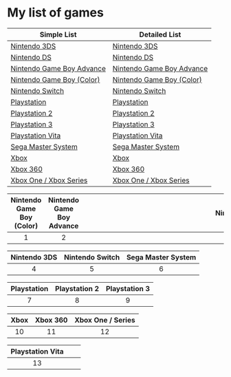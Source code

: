 # My list of games  




| Simple List                                    | Detailed List                                      |  
| ---------------------------------------------- | -------------------------------------------------- |    
| [Nintendo 3DS](3ds/3ds_list.md)                | [Nintendo 3DS](3ds/3ds_info_games.md)              |
| [Nintendo DS](ds/ds_list.md)                   | [Nintendo DS](ds/ds_info_games.md)                 |  
| [Nintendo Game Boy Advance](gba/gba_list.md)   | [Nintendo Game Boy Advance](gba/gba_info_games.md) |
| [Nintendo Game Boy (Color)](gb/gb_list.md)     | [Nintendo Game Boy (Color)](gb/gb_info_games.md)   |
| [Nintendo Switch](switch/switch_list.md)       | [Nintendo Switch](switch/switch_info_games.md)     |
| [Playstation](psx/psx_list.md)                 | [Playstation](psx/psx_info_games.md)               |
| [Playstation 2](ps2/ps2_list.md)               | [Playstation 2](ps2/ps2_info_games.md)             |
| [Playstation 3](ps3/ps3_list.md)               | [Playstation 3](ps3/ps3_info_games.md)             |
| [Playstation Vita](vita/vita_list.md)          | [Playstation Vita](vita/vita_info_games.md)        |
| [Sega Master System](sms/sms_list.md)          | [Sega Master System](sms/sms_info_games.md)        |
| [Xbox](xbox/xbox_list.md)                      | [Xbox](xbox/xbox_info_games.md)                    |
| [Xbox 360](x360/x360_list.md)                  | [Xbox 360](x360/x360_info_games.md)                |
| [ Xbox One / Xbox Series](xsx/xsx_list.md)     | [Xbox One / Xbox Series](xsx/xsx_info_games.md)    |

| Nintendo Game Boy (Color) | Nintendo Game Boy Advance | <div style="width:700px">Nintendo DS</div> |
| :---: | :---: | :---: |
| 1 | 2 | 3 |


| Nintendo 3DS | Nintendo Switch | Sega Master System |
| :---: | :---: | :---: |
| 4 | 5 | 6 |

| Playstation | Playstation 2 | Playstation 3 |
| :---: | :---: | :---: |
| 7 | 8 | 9 |

| Xbox | Xbox 360 | Xbox One / Series |
| :---: | :---: | :---: |
| 10 | 11 | 12 |

| Playstation Vita | | |
| :---: | :---: | :---: |
| 13 | | |

